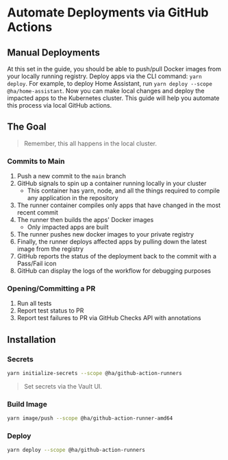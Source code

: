 # Automate Deployments via GitHub Actions

## Manual Deployments

At this set in the guide, you should be able to push/pull Docker images from your locally running registry. Deploy apps via the CLI command: `yarn deploy`. For example, to deploy Home Assistant, run `yarn deploy --scope @ha/home-assistant`. Now you can make local changes and deploy the impacted apps to the Kubernetes cluster. This guide will help you automate this process via local GitHub actions.

## The Goal

> Remember, this all happens in the local cluster.

### Commits to Main

1. Push a new commit to the `main` branch
1. GitHub signals to spin up a container running locally in your cluster
   - This container has yarn, node, and all the things required to compile any application in the repository
1. The runner container compiles only apps that have changed in the most recent commit
1. The runner then builds the apps' Docker images
   - Only impacted apps are built
1. The runner pushes new docker images to your private registry
1. Finally, the runner deploys affected apps by pulling down the latest image from the registry
1. GitHub reports the status of the deployment back to the commit with a Pass/Fail icon
1. GitHub can display the logs of the workflow for debugging purposes

### Opening/Committing a PR

1. Run all tests
1. Report test status to PR
1. Report test failures to PR via GitHub Checks API with annotations

## Installation

### Secrets

```bash
yarn initialize-secrets --scope @ha/github-action-runners
```

> Set secrets via the Vault UI.

### Build Image

```bash
yarn image/push --scope @ha/github-action-runner-amd64
```

### Deploy

```bash
yarn deploy --scope @ha/github-action-runners
```
